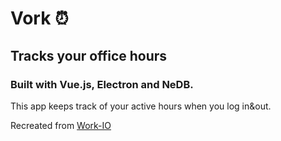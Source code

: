 # Vork ⏰
## Tracks your office hours
### Built with Vue.js, Electron and NeDB.

This app keeps track of your active hours when you log in&out.

Recreated from [Work-IO](https://github.com/PatentLobster/work-io)
